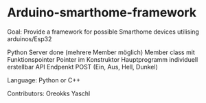 # Arduino-smarthome-framework

Goal:
Provide a framework for possible Smarthome devices utilising arduinos/Esp32

Python Server done (mehrere Member möglich)
Member class mit Funktionspointer 
Pointer im Konstruktor
Hauptprogramm individuell erstellbar
API Endpenkt POST  (Ein, Aus, Hell, Dunkel) 



Language:
Python or C++


Contributors:
Oreokks
Yaschl
